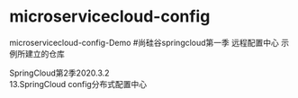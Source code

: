 # microservicecloud-config
microservicecloud-config-Demo
#尚硅谷springcloud第一季 远程配置中心 示例所建立的仓库






SpringCloud第2季2020.3.2  
13.SpringCloud config分布式配置中心
